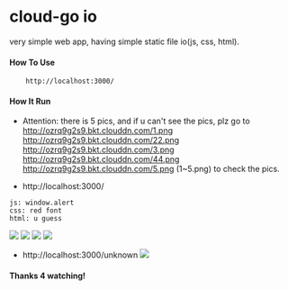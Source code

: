 # cloud-go io
  very simple web app, having simple static file io(js, css, html).

#### How To Use
```
	http://localhost:3000/
```

#### How It Run
* Attention: there is 5 pics, and if u can't see the pics, plz go to 
http://ozrq9g2s9.bkt.clouddn.com/1.png
http://ozrq9g2s9.bkt.clouddn.com/22.png
http://ozrq9g2s9.bkt.clouddn.com/3.png
http://ozrq9g2s9.bkt.clouddn.com/44.png
http://ozrq9g2s9.bkt.clouddn.com/5.png
 (1~5.png) to check the pics.

* http://localhost:3000/
```
js: window.alert
css: red font
html: u guess
```
![](http://ozrq9g2s9.bkt.clouddn.com/1.png)
![](http://ozrq9g2s9.bkt.clouddn.com/22.png)
![](http://ozrq9g2s9.bkt.clouddn.com/3.png)
![](http://ozrq9g2s9.bkt.clouddn.com/44.png)

* http://localhost:3000/unknown
![](http://ozrq9g2s9.bkt.clouddn.com/5.png)


#### Thanks 4 watching!


